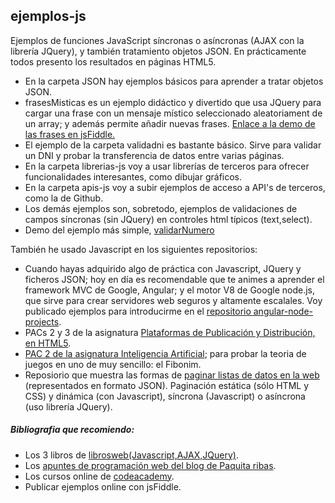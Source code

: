 ## ejemplos-js
Ejemplos de funciones JavaScript síncronas o asíncronas (AJAX con la librería JQuery), y también tratamiento objetos JSON. En prácticamente todos presento los resultados en páginas HTML5. 

* En la carpeta JSON hay ejemplos básicos para aprender a tratar objetos JSON.
* frasesMisticas es un ejemplo didáctico y divertido que usa JQuery para cargar una frase con un mensaje místico seleccionado aleatoriament de un array; y además permite añadir nuevas frases. [Enlace a la demo de las frases en jsFiddle.](https://jsfiddle.net/mamorosdev/L6k58otj/)
* El ejemplo de la carpeta validadni es bastante básico. Sirve para validar un DNI y probar la transferencia de datos entre varias páginas.
* En la carpeta librerias-js voy a usar librerías de terceros para ofrecer funcionalidades interesantes, como dibujar gráficos.
* En la carpeta apis-js voy a subir ejemplos de acceso a API's de terceros, como la de Github.
* Los demás ejemplos son, sobretodo, ejemplos de validaciones de campos síncronas (sin JQuery) en controles html típicos (text,select).
* Demo del ejemplo más simple, [validarNumero](https://jsfiddle.net/mamorosdev/hkxaas4x/)

También he usado Javascript en los siguientes repositorios:
* Cuando hayas adquirido algo de práctica con Javascript, JQuery y ficheros JSON; hoy en día es recomendable que te animes a aprender el framework MVC de Google, Angular; y el motor V8 de Google node.js, que sirve para crear servidores web seguros y altamente escalales. Voy publicado ejemplos para introducirme en el [repositorio angular-node-projects](https://github.com/mamorosdev/angular-node-projects).
* PACs 2 y 3 de la asignatura [Plataformas de Publicación y Distribución, en HTML5](https://github.com/mamorosdev/master-enginf-uoc/tree/master/plat-pub-dist).
* [PAC 2 de la asignatura Inteligencia Artificial](https://github.com/mamorosdev/master-enginf-uoc/tree/master/ia-pac2-sol); para probar la teoria de juegos en uno de muy sencillo: el Fibonim.
* Reposiorio que muestra las formas de [paginar listas de datos en la web](https://github.com/mamorosdev/paginacionweb) (representados en formato JSON). Paginación estática (sólo HTML y CSS) y dinámica (con Javascript), síncrona (Javascript) o asíncrona (uso librería JQuery).

##### Bibliografia que recomiendo:
* Los 3 libros de [librosweb(Javascript,AJAX,JQuery)](http://librosweb.es/).
* Los [apuntes de programación web del blog de Paquita ribas](http://racovermell.com/).
* Los cursos online de [codeacademy](http://www.codecademy.com/).
* Publicar ejemplos online con jsFiddle.
